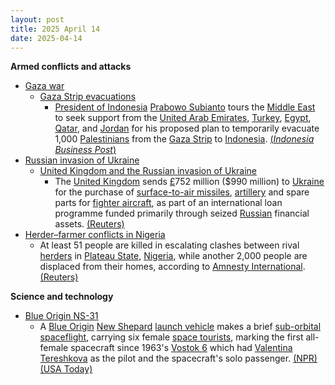 ```yaml
---
layout: post
title: 2025 April 14
date: 2025-04-14
---
```



**Armed conflicts and attacks**

* [Gaza war](https://en.wikipedia.org/wiki/Gaza_war "Gaza war")
  + [Gaza Strip evacuations](https://en.wikipedia.org/wiki/Gaza_Strip_evacuations "Gaza Strip evacuations")
    - [President of Indonesia](https://en.wikipedia.org/wiki/President_of_Indonesia "President of Indonesia") [Prabowo Subianto](https://en.wikipedia.org/wiki/Prabowo_Subianto "Prabowo Subianto") tours the [Middle East](https://en.wikipedia.org/wiki/Middle_East "Middle East") to seek support from the [United Arab Emirates](https://en.wikipedia.org/wiki/United_Arab_Emirates "United Arab Emirates"), [Turkey](https://en.wikipedia.org/wiki/Turkey "Turkey"), [Egypt](https://en.wikipedia.org/wiki/Egypt "Egypt"), [Qatar](https://en.wikipedia.org/wiki/Qatar "Qatar"), and [Jordan](https://en.wikipedia.org/wiki/Jordan "Jordan") for his proposed plan to temporarily evacuate 1,000 [Palestinians](https://en.wikipedia.org/wiki/Palestinians "Palestinians") from the [Gaza Strip](https://en.wikipedia.org/wiki/Gaza_Strip "Gaza Strip") to [Indonesia](https://en.wikipedia.org/wiki/Indonesia "Indonesia"). [(*Indonesia Business Post*)](https://indonesiabusinesspost.com/4092/geopolitics-and-diplomacy/indonesia-maintains-gazans-evacuation-plan-as-temporary-selectively-arranged)
* [Russian invasion of Ukraine](https://en.wikipedia.org/wiki/Russian_invasion_of_Ukraine "Russian invasion of Ukraine")
  + [United Kingdom and the Russian invasion of Ukraine](https://en.wikipedia.org/wiki/United_Kingdom_and_the_Russian_invasion_of_Ukraine "United Kingdom and the Russian invasion of Ukraine")
    - The [United Kingdom](https://en.wikipedia.org/wiki/United_Kingdom "United Kingdom") sends [£](https://en.wikipedia.org/wiki/Pound_sterling "Pound sterling")752 million ($990 million) to [Ukraine](https://en.wikipedia.org/wiki/Ukraine "Ukraine") for the purchase of [surface-to-air missiles](https://en.wikipedia.org/wiki/Surface-to-air_missile "Surface-to-air missile"), [artillery](https://en.wikipedia.org/wiki/Artillery "Artillery") and spare parts for [fighter aircraft](https://en.wikipedia.org/wiki/Fighter_aircraft "Fighter aircraft"), as part of an international loan programme funded primarily through seized [Russian](https://en.wikipedia.org/wiki/Russia "Russia") financial assets. [(Reuters)](https://www.reuters.com/world/uk/britain-sends-ukraine-second-part-3-billion-war-loan-2025-04-14/)
* [Herder–farmer conflicts in Nigeria](https://en.wikipedia.org/wiki/Herder%E2%80%93farmer_conflicts_in_Nigeria "Herder–farmer conflicts in Nigeria")
  + At least 51 people are killed in escalating clashes between rival [herders](https://en.wikipedia.org/wiki/Herder "Herder") in [Plateau State](https://en.wikipedia.org/wiki/Plateau_State "Plateau State"), [Nigeria](https://en.wikipedia.org/wiki/Nigeria "Nigeria"), while another 2,000 people are displaced from their homes, according to [Amnesty International](https://en.wikipedia.org/wiki/Amnesty_International "Amnesty International"). [(Reuters)](https://www.reuters.com/world/africa/least-51-killed-another-attack-nigerias-plateau-state-2025-04-14/)

**Science and technology**

* [Blue Origin NS-31](https://en.wikipedia.org/wiki/Blue_Origin_NS-31 "Blue Origin NS-31")
  + A [Blue Origin](https://en.wikipedia.org/wiki/Blue_Origin "Blue Origin") [New Shepard](https://en.wikipedia.org/wiki/New_Shepard "New Shepard") [launch vehicle](https://en.wikipedia.org/wiki/Launch_vehicle "Launch vehicle") makes a brief [sub-orbital spaceflight](https://en.wikipedia.org/wiki/Sub-orbital_spaceflight "Sub-orbital spaceflight"), carrying six female [space tourists](https://en.wikipedia.org/wiki/Space_tourism "Space tourism"), marking the first all-female spacecraft since 1963's [Vostok 6](https://en.wikipedia.org/wiki/Vostok_6 "Vostok 6") which had [Valentina Tereshkova](https://en.wikipedia.org/wiki/Valentina_Tereshkova "Valentina Tereshkova") as the pilot and the spacecraft's solo passenger. [(NPR)](https://www.npr.org/2025/04/14/nx-s1-5364460/blue-origin-launch-female-space-flight-katy-perry) [(USA Today)](https://www.usatoday.com/story/entertainment/celebrities/2025/04/14/katy-perry-gayle-king-lauren-sanchez-blue-origin-space/83046482007/)
